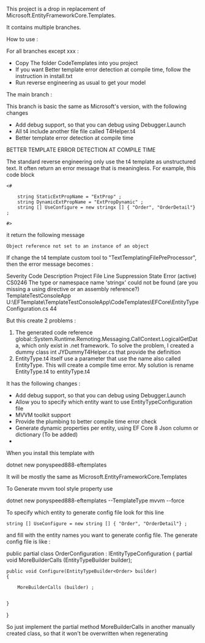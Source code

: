 This project is a drop in replacement of Microsoft.EntityFrameworkCore.Templates.

It contains multiple branches.

How to use :

For all branches except xxx :

* Copy The folder CodeTemplates into you project
* If you want Better template error detection at compile time, follow the instruction in install.txt
* Run reverse engineering as usual to get your model




The main branch :

This branch is basic the same as Microsoft's version, with the following changes

* Add debug support, so that you can debug using Debugger.Launch
* All t4 include another file file called T4Helper.t4
* Better template error detection at compile time






BETTER TEMPLATE ERROR DETECTION AT COMPILE TIME

The standard reverse engineering only use the t4 template as unstructured text.  It often return an error message that is meaningless. For example, this code block

    <#

        string StaticExtPropName = "ExtProp" ;
        string DynamicExtPropName = "ExtPropDynamic" ;
        string [] UseConfigure = new stringx [] { "Order", "OrderDetail"} ;

    #>

it return the following message


    Object reference not set to an instance of an object

If change the t4 template custom tool to "TextTemplatingFilePreProcessor", then the error message becomes :

Severity	Code	Description	Project	File	Line	Suppression State
Error (active)	CS0246	The type or namespace name 'stringx' could not be found (are you missing a using directive or an assembly reference?)	TemplateTestConsoleApp	U:\EFTemplate\TemplateTestConsoleApp\CodeTemplates\EFCore\EntityTypeConfiguration.cs	44	

But this create 2 problems :

1. The generated code reference global::System.Runtime.Remoting.Messaging.CallContext.LogicalGetData, which only exist in .net framework.  To solve the problem, I created a dummy class int JYDummyT4Helper.cs that provide the definition
2. EntityType.t4 itself use a parameter that use the name also called EntityType.  This will create a compile time error.  My solution is rename EntityType.t4 to entityType.t4



















It has the following changes :

* Add debug support, so that you can debug using Debugger.Launch
* Allow you to specify which entity want to use EntityTypeConfiguration file
* MVVM toolkit support
* Provide the plumbing to better compile time error check
* Generate dynamic properties per entity, using EF Core 8 Json column or dictionary (To be added)
* 

When you install this template with 

   dotnet new ponyspeed888-eftemplates

It will be mostly the same as Microsoft.EntityFrameworkCore.Templates

To Generate mvvm tool style property use

   dotnet new ponyspeed888-eftemplates --TemplateType mvvm --force




To specify which entity to generate config file look for this line

    string [] UseConfigure = new string [] { "Order", "OrderDetail"} ;

and fill with the entity names you want to generate config file.  The generate config file is like :


public partial class OrderConfiguration : IEntityTypeConfiguration<Order>
{
    partial void MoreBuilderCalls (EntityTypeBuilder<Order> builder);


    public void Configure(EntityTypeBuilder<Order> builder)
    {

        MoreBuilderCalls (builder) ;


    }
}

So just implement the partial method MoreBuilderCalls in another manually created class, so that it won't be overwritten when regenerating





